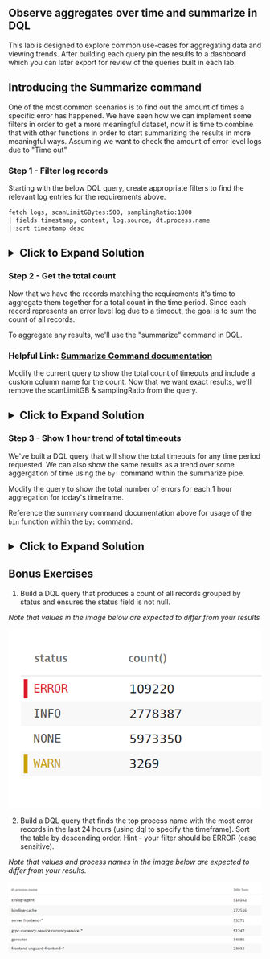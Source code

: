 ## Observe aggregates over time and summarize in DQL

This lab is designed to explore common use-cases for aggregating data and viewing trends. After building each query pin the results to a dashboard which you can later export for review of the queries built in each lab.

## Introducing the Summarize command

One of the most common scenarios is to find out the amount of times a specific error has happened. We have seen how we can implement some filters in order to get a more meaningful dataset, now it is time to combine that with other functions in order to start summarizing the results in more meaningful ways. Assuming we want to check the amount of error level logs due to "Time out"

### Step 1 - Filter log records

Starting with the below DQL query, create appropriate filters to find the relevant log entries for the requirements above.

```
fetch logs, scanLimitGBytes:500, samplingRatio:1000
| fields timestamp, content, log.source, dt.process.name
| sort timestamp desc
```

<h2><details>
    <summary>Click to Expand Solution</summary>

```
fetch logs, scanLimitGBytes:500, samplingRatio:1000
| fields timestamp, content, log.source, dt.process.name
| filter matchesPhrase(content, "Time out")
| sort timestamp desc
```

</details></h2>

### Step 2 - Get the total count

Now that we have the records matching the requirements it's time to aggregate them together for a total count in the time period. Since each record represents an error level log due to a timeout, the goal is to sum the count of all records.

To aggregate any results, we'll use the "summarize" command in DQL.

### Helpful Link: [Summarize Command documentation](https://www.dynatrace.com/support/help/how-to-use-dynatrace/dynatrace-query-language/commands#summarize)

Modify the current query to show the total count of timeouts and include a custom column name for the count. Now that we want exact results, we'll remove the scanLimitGB & samplingRatio from the query.

<h2><details>
    <summary>Click to Expand Solution</summary>

```
fetch logs
| fields timestamp, content, log.source, dt.process.name
| filter matchesPhrase(content, "Time out")
| summarize Timeouts = count()
```

</details></h2>

### Step 3 - Show 1 hour trend of total timeouts

We've built a DQL query that will show the total timeouts for any time period requested. We can also show the same results as a trend over some aggergation of time using the `by:` command within the summarize pipe.

Modify the query to show the total number of errors for each 1 hour aggregation for today's timeframe.

Reference the summary command documentation above for usage of the `bin` function within the `by:` command.

<h2><details>
    <summary>Click to Expand Solution</summary>

```
fetch logs
| fields timestamp, content, log.source, dt.process.name
| filter matchesPhrase(content, "Time out")
| summarize Timeouts = count(), by: {bin(timestamp, 1h)}
```

</details></h2>


## Bonus Exercises

1. Build a DQL query that produces a count of all records grouped by status and ensures the status field is not null.

_Note that values in the image below are expected to differ from your results_

![statuscategories](../assets/images/statuscounts.png)

2. Build a DQL query that finds the top process name with the most error records in the last 24 hours (using dql to specify the timeframe). Sort the table by descending order. Hint - your filter should be ERROR (case sensitive).

_Note that values and process names in the image below are expected to differ from your results._

![errorsumbyprocess](../assets/images/errorsumbyprocess.png)
